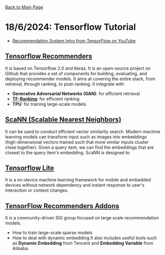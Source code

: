 [Back to Main Page](../README.md)

# 18/6/2024: Tensorflow Tutorial
- [Recommendation System Intro from TensorFlow on YouTube](https://www.youtube.com/watch?v=BthUPVwA59s&list=PLQY2H8rRoyvy2MiyUBz5RWZr5MPFkV3qz&index=2)

## [Tensorflow Recommenders](https://github.com/tensorflow/recommenders)
It is based on Tensorflow 2.0 and Keras. It is an open-source project on Github that provides a set of components for building, evaluating, and deploying recommender models. It aims at covering the entire stack, from retrieval, through ranking, to post-ranking. It integrate with
- **Generative Adversarial Networks (GAN)**: for efficient retrieval
- [**TF-Ranking**](https://github.com/tensorflow/ranking): for efficient ranking
- **TPU**: for training large-scale models

## [ScaNN (Scalable Nearest Neighbors)](https://github.com/google-research/google-research/tree/master/scann)
It can be used to conduct efficient vector similarity search. Modern machine learning models can transform input such as images into embeddings (high-dimensional vectors trained such that more similar inputs cluster close together). Given a query item, we can find the embeddings that are closest to the query item's embedding. ScaNN is designed to

## [Tensorflow Lite](https://github.com/tensorflow/tensorflow/tree/master/tensorflow/lite)
It is a on-device machine learning framework for mobile and embedded devices without network dependency and instant response to user's interaction or context changes.

## [TensorFlow Recommenders Addons](https://github.com/tensorflow/recommenders-addons)
It is a community-driven SIG group focused on large scale recommendation models.
- How to train large-scale sparse models
- How to deal with dynamic embedding
It also includes useful tools such as **Dynamic Embedding** from Tencent and **Embedding Variable** from Alibaba.

